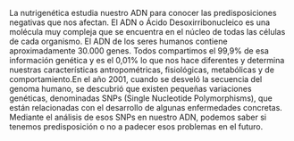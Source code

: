La nutrigenética estudia nuestro ADN para conocer las predisposiciones negativas que nos afectan. El ADN o Ácido Desoxirribonucleico 
es una molécula muy compleja que se encuentra en el núcleo de todas las células de cada organismo. El ADN de los seres humanos 
contiene aproximadamente 30.000 genes. Todos compartimos el 99,9% de esa información genética y es el 0,01% lo que nos hace 
diferentes y determina nuestras características antropométricas, fisiológicas, metabólicas y de comportamiento.En el año 2001,
 cuando se desveló la secuencia del genoma humano, se descubrió que existen pequeñas variaciones genéticas, denominadas SNPs 
 (Single Nucleotide Polymorphisms), que están relacionadas con el desarrollo de algunas enfermedades concretas. Mediante el 
análisis de esos SNPs en nuestro ADN, podemos saber si tenemos predisposición o no a padecer esos problemas en el futuro.